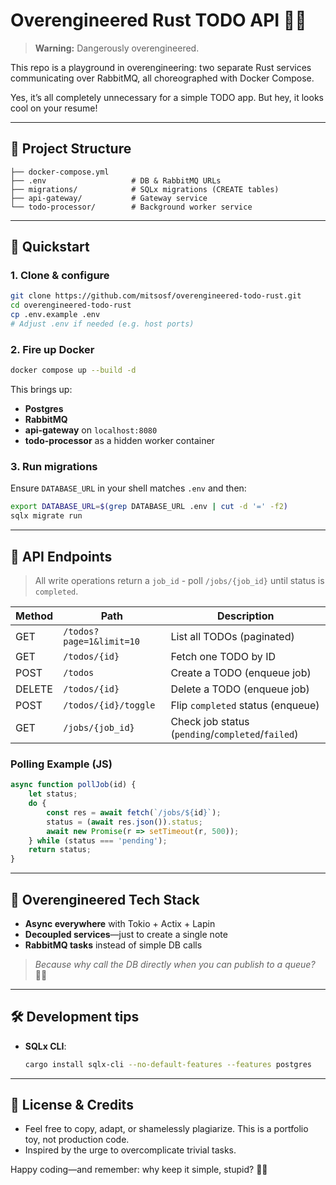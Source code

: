# Overengineered Rust TODO API 🦀🚀

> **Warning:** Dangerously overengineered.

This repo is a playground in overengineering: two separate Rust services communicating over RabbitMQ, all choreographed with Docker Compose.

Yes, it’s all completely unnecessary for a simple TODO app. But hey, it looks cool on your resume!

---

## 📂 Project Structure

```
├── docker-compose.yml
├── .env                   # DB & RabbitMQ URLs
├── migrations/            # SQLx migrations (CREATE tables)
├── api-gateway/           # Gateway service
└── todo-processor/        # Background worker service

```

---

## 🚀 Quickstart

### 1. Clone & configure

```bash
git clone https://github.com/mitsosf/overengineered-todo-rust.git
cd overengineered-todo-rust
cp .env.example .env
# Adjust .env if needed (e.g. host ports)
```

### 2. Fire up Docker

```bash
docker compose up --build -d
```

This brings up:

* **Postgres**
* **RabbitMQ**
* **api-gateway** on `localhost:8080`
* **todo-processor** as a hidden worker container

### 3. Run migrations

Ensure `DATABASE_URL` in your shell matches `.env` and then:

```bash
export DATABASE_URL=$(grep DATABASE_URL .env | cut -d '=' -f2)
sqlx migrate run
```

---

## 🔌 API Endpoints

> All write operations return a `job_id` - poll `/jobs/{job_id}` until status is `completed`.

| Method | Path                     | Description                                       |
|--------|--------------------------|---------------------------------------------------|
| GET    | `/todos?page=1&limit=10` | List all TODOs (paginated)                        |
| GET    | `/todos/{id}`            | Fetch one TODO by ID                              |
| POST   | `/todos`                 | Create a TODO (enqueue job)                       |
| DELETE | `/todos/{id}`            | Delete a TODO (enqueue job)                       |
| POST   | `/todos/{id}/toggle`     | Flip `completed` status (enqueue)                 |
| GET    | `/jobs/{job_id}`         | Check job status (`pending`/`completed`/`failed`) |

### Polling Example (JS)

```js
async function pollJob(id) {
    let status;
    do {
        const res = await fetch(`/jobs/${id}`);
        status = (await res.json()).status;
        await new Promise(r => setTimeout(r, 500));
    } while (status === 'pending');
    return status;
}
```

---

## 🎩 Overengineered Tech Stack

* **Async everywhere** with Tokio + Actix + Lapin
* **Decoupled services**—just to create a single note
* **RabbitMQ tasks** instead of simple DB calls

> *Because why call the DB directly when you can publish to a queue?* 🤷‍♀️

---

## 🛠️ Development tips

* **SQLx CLI**:

  ```bash
  cargo install sqlx-cli --no-default-features --features postgres
  ```

---

## 👋 License & Credits

* Feel free to copy, adapt, or shamelessly plagiarize. This is a portfolio toy, not production code.
* Inspired by the urge to overcomplicate trivial tasks.

Happy coding—and remember: why keep it simple, stupid? 🦀🚀
